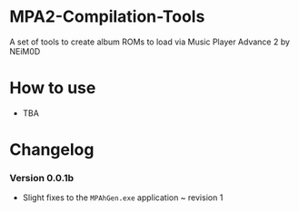 # MPA2-Compilation-Tools
A set of tools to create album ROMs to load via Music Player Advance 2 by NEiM0D

# How to use
 - TBA

# Changelog
### Version 0.0.1b
 - Slight fixes to the `MPAhGen.exe` application ~ revision 1
